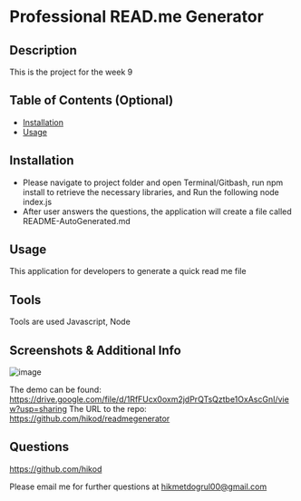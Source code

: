
  # Professional READ.me Generator

  ## Description

  This is the project for the week 9
  
  ## Table of Contents (Optional)
  
  
  * [Installation](#installation)
  * [Usage](#usage)
  
  
  ## Installation

  - Please navigate to project folder and open Terminal/Gitbash, run npm install to retrieve the necessary libraries, and Run the following node index.js
  - After user answers the questions, the application will create a file called README-AutoGenerated.md

  
  ## Usage 

  This application for developers to generate a quick read me file

  ## Tools

  Tools are used Javascript, Node

  ## Screenshots & Additional Info

  ![image](./assets/img/cli.jpg)
  
  The demo can be found: https://drive.google.com/file/d/1RfFUcx0oxm2jdPrQTsQztbe1OxAscGnI/view?usp=sharing
  The URL to the repo: https://github.com/hikod/readmegenerator

  ## Questions 
    
  https://github.com/hikod

  Please email me for further questions at hikmetdogrul00@gmail.com

